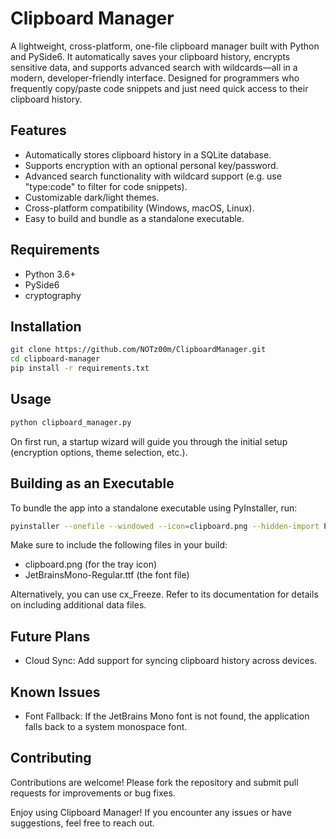 # Clipboard Manager

A lightweight, cross-platform, one-file clipboard manager built with Python and PySide6. It automatically saves your clipboard history, encrypts sensitive data, and supports advanced search with wildcards—all in a modern, developer-friendly interface. Designed for programmers who frequently copy/paste code snippets and just need quick access to their clipboard history.

## Features
- Automatically stores clipboard history in a SQLite database.
- Supports encryption with an optional personal key/password.
- Advanced search functionality with wildcard support (e.g. use "type:code" to filter for code snippets).
- Customizable dark/light themes.
- Cross-platform compatibility (Windows, macOS, Linux).
- Easy to build and bundle as a standalone executable.

## Requirements
- Python 3.6+
- PySide6
- cryptography

## Installation
```sh
git clone https://github.com/NOTz00m/ClipboardManager.git
cd clipboard-manager
pip install -r requirements.txt
```

## Usage
```sh
python clipboard_manager.py
```

On first run, a startup wizard will guide you through the initial setup (encryption options, theme selection, etc.).

## Building as an Executable

To bundle the app into a standalone executable using PyInstaller, run:
```sh
pyinstaller --onefile --windowed --icon=clipboard.png --hidden-import PySide6 --hidden-import cryptography --hidden-import cryptography.fernet --add-data "JetBrainsMono-Regular.ttf;." --add-data "clipboard.png;." clipboard_manager.py
```
Make sure to include the following files in your build:
- clipboard.png (for the tray icon)
- JetBrainsMono-Regular.ttf (the font file)

Alternatively, you can use cx_Freeze. Refer to its documentation for details on including additional data files.

## Future Plans

- Cloud Sync: Add support for syncing clipboard history across devices.

## Known Issues

- Font Fallback: If the JetBrains Mono font is not found, the application falls back to a system monospace font.

## Contributing

Contributions are welcome! Please fork the repository and submit pull requests for improvements or bug fixes.

Enjoy using Clipboard Manager! If you encounter any issues or have suggestions, feel free to reach out.
